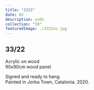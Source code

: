 ```yaml
---
title: "3322"
date: 62
description: uvOn
collection: "33"
featuredImage: ./3322uv.jpg
---
```


## 33/22

Acrylic on wood<br/>
90x90cm wood panel

Signed and ready to hang.<br/>
Painted in Jorba Town, Catalonia. 2020.